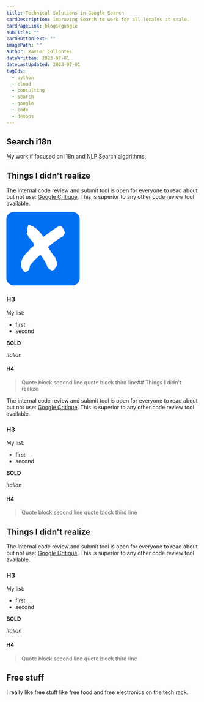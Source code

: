 ```yaml
---
title: Technical Solutions in Google Search
cardDescription: Improving Search to work for all locales at scale.
cardPageLink: blogs/google
subTitle: ""
cardButtonText: ""
imagePath: ""
author: Xavier Collantes
dateWritten: 2023-07-01
dateLastUpdated: 2023-07-01
tagIds:
  - python
  - cloud
  - consulting
  - search
  - google
  - code
  - devops
---
```


## Search i18n

My work if focused on i18n and NLP Search algorithms.

## Things I didn't realize

The internal code review and submit tool is open for everyone to read about but
not use: [Google Critique](https://abseil.io/resources/swe-book/html/ch19.html).
This is superior to any other code review tool available.

![](/public/icons/android-chrome-192x192.png)

### H3

My list:

- first
- second

**BOLD**

_italian_

#### H4

> Quote block
> second line quote block
> third line## Things I didn't realize

The internal code review and submit tool is open for everyone to read about but
not use: [Google Critique](https://abseil.io/resources/swe-book/html/ch19.html).
This is superior to any other code review tool available.

### H3

My list:

- first
- second

**BOLD**

_italian_

#### H4

> Quote block
> second line quote block
> third line

## Things I didn't realize

The internal code review and submit tool is open for everyone to read about but
not use: [Google Critique](https://abseil.io/resources/swe-book/html/ch19.html).
This is superior to any other code review tool available.

### H3

My list:

- first
- second

**BOLD**

_italian_

#### H4

> Quote block
> second line quote block
> third line

## Free stuff

I really like free stuff like free food and free electronics on the tech rack.
